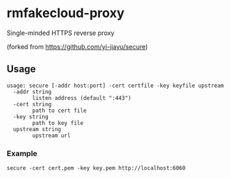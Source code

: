 # rmfakecloud-proxy
Single-minded HTTPS reverse proxy

(forked from https://github.com/yi-jiayu/secure)


## Usage
```
usage: secure [-addr host:port] -cert certfile -key keyfile upstream
  -addr string
        listen address (default ":443")
  -cert string
        path to cert file
  -key string
        path to key file
  upstream string
        upstream url
```

### Example
```
secure -cert cert.pem -key key.pem http://localhost:6060
```

